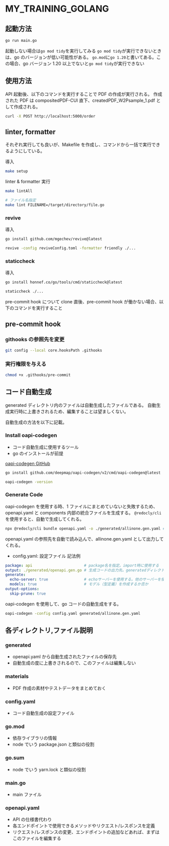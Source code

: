 # MY_TRAINING_GOLANG

## 起動方法

```bash
go run main.go
```

起動しない場合は`go mod tidy`を実行してみる
`go mod tidy`が実行できないときは、go のバージョンが低い可能性がある。
`go.mod`に`go 1.20`と書いてある。この場合、go バージョン 1.20 以上でないと`go mod tidy`が実行できない

## 使用方法

API 起動後、以下のコマンドを実行することで PDF の作成が実行される。
作成された PDF は compositedPDF-CUI 直下、createdPDF_W2Psample_1.pdf として作成される。

```bash
curl -X POST http://localhost:5000/order
```

## linter, formatter

それぞれ実行しても良いが、Makefile を作成し、コマンドから一括で実行できるようにしている。

導入

```bash
make setup
```

linter & formatter 実行

```bash
make lintAll

# ファイル名指定
make lint FILENAME=/target/directory/file.go
```

### revive

導入

```bash
go install github.com/mgechev/revive@latest
```

```bash
revive -config reviveConfig.toml -formatter friendly ./...
```

### staticcheck

導入

```bash
go install honnef.co/go/tools/cmd/staticcheck@latest
```

```bash
staticcheck ./...
```

pre-commit hook について
clone 直後、pre-commit hook が働かない場合、以下のコマンドを実行すること

## pre-commit hook

### githooks の参照先を変更

```bash
git config --local core.hooksPath .githooks
```

### 実行権限を与える

```bash
chmod +x .githooks/pre-commit
```

## コード自動生成

generated ディレクトリ内のファイルは自動生成したファイルである。
自動生成実行時に上書きされるため、編集することは望ましくない。

自動生成の方法を以下に記載。

### Install oapi-codegen

- コード自動生成に使用するツール
- go のインストールが前提

[oapi-codegen GitHub](https://github.com/deepmap/oapi-codegen/tree/master)

```bash
go install github.com/deepmap/oapi-codegen/v2/cmd/oapi-codegen@latest
```

```bash
oapi-codegen -version
```

### Generate Code

oapi-codegen を使用する時、1 ファイルにまとめていないと失敗するため、openapi.yaml と components 内部の統合ファイルを生成する。
`@redocly/cli`を使用すると、自動で生成してくれる。

```bash
npx @redocly/cli bundle openapi.yaml -o ./generated/allinone.gen.yaml # 出力ファイル名は任意の名称で良い
```

openapi.yaml の参照先を自動で読み込んで、allinone.gen.yaml として出力してくれる。

- config.yaml: 設定ファイル
  記法例

```config.yaml
package: api                       # package名を指定。import時に使用する
output: ./generated/openapi.gen.go # 生成コードの出力先。generatedディレクトリが存在しないと失敗する
generate:
  echo-server: true                # echoサーバーを使用する。他のサーバーを使用する場合、置き換える。
  models: true                     # モデル（型定義）を作成するか否か
output-options:
  skip-prune: true
```

oapi-codegen を使用して、go コードの自動生成をする。

```bash
oapi-codegen -config config.yaml generated/allinone.gen.yaml
```

## 各ディレクトリ,ファイル説明

### generated

- openapi.yaml から自動生成されたファイルの保存先
- 自動生成の度に上書きされるので、このファイルは編集しない

### materials

- PDF 作成の素材やテストデータをまとめておく

### config.yaml

- コード自動生成の設定ファイル

### go.mod

- 依存ライブラリの情報
- node でいう package.json と類似の役割

### go.sum

- node でいう yarn.lock と類似の役割

### main.go

- main ファイル

### openapi.yaml

- API の仕様書代わり
- 各エンドポイントで使用できるメソッドやリクエスト/レスポンスを定義
- リクエスト/レスポンスの変更、エンドポイントの追加などあれば、まずはこのファイルを編集する
